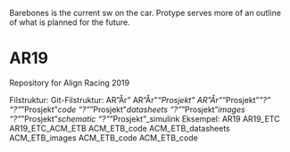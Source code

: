 Barebones is the current sw on the car.
Protype serves more of an outline of what is planned for the future.








# AR19
Repository for Align Racing 2019


Filstruktur:
Git-Filstruktur:
AR”År”
    AR”År”_“Prosjekt”
        AR”År”_“Prosjekt”_”?”
            “?”_”Prosjekt”_code
            “?”_”Prosjekt”_datasheets
            “?”_”Prosjekt”_images
            “?”_”Prosjekt”_schematic
            “?”_”Prosjekt”_simulink
Eksempel:
AR19
    AR19_ETC
        AR19_ETC_ACM_ETB
            ACM_ETB_code
            ACM_ETB_datasheets
            ACM_ETB_images
            ACM_ETB_code
            ACM_ETB_code
